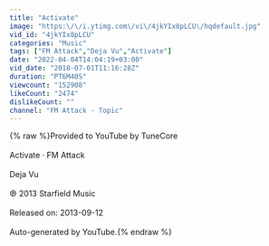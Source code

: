 ```yaml
---
title: "Activate"
image: "https:\/\/i.ytimg.com\/vi\/4jkYIx8pLCU\/hqdefault.jpg"
vid_id: "4jkYIx8pLCU"
categories: "Music"
tags: ["FM Attack","Deja Vu","Activate"]
date: "2022-04-04T14:04:19+03:00"
vid_date: "2018-07-01T11:16:28Z"
duration: "PT6M40S"
viewcount: "152908"
likeCount: "2474"
dislikeCount: ""
channel: "FM Attack - Topic"
---
```

{% raw %}Provided to YouTube by TuneCore<br /><br />Activate · FM Attack<br /><br />Deja Vu<br /><br />℗ 2013 Starfield Music<br /><br />Released on: 2013-09-12<br /><br />Auto-generated by YouTube.{% endraw %}
